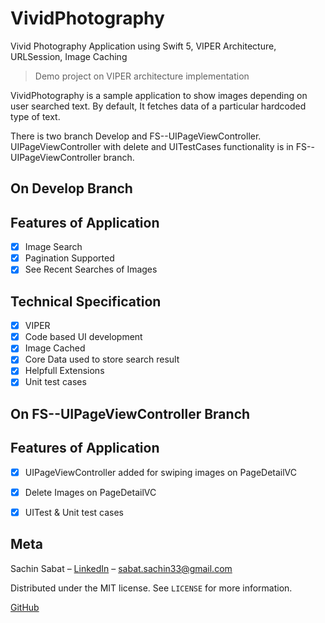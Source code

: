 # VividPhotography
Vivid Photography Application using Swift 5, VIPER Architecture, URLSession, Image Caching

> Demo project on VIPER architecture implementation

VividPhotography is a sample application to show images depending on user searched text. By default, It fetches data of a particular hardcoded type of text.

There is two branch Develop and FS--UIPageViewController. UIPageViewController with delete and UITestCases functionality is in FS--UIPageViewController branch.
## On Develop Branch
## Features of Application

- [x] Image Search  
- [x] Pagination Supported
- [x] See Recent Searches of Images

## Technical Specification

- [x] VIPER
- [x] Code based UI development
- [x] Image Cached
- [x] Core Data used to store search result
- [x] Helpfull Extensions
- [x] Unit test cases

## On FS--UIPageViewController Branch
## Features of Application
- [x] UIPageViewController added for swiping images on PageDetailVC
- [x] Delete Images on PageDetailVC 
- [x] UITest & Unit test cases


## Meta

Sachin Sabat – [LinkedIn](https://www.linkedin.com/in/sachin-sabat-b9481831/) – sabat.sachin33@gmail.com

Distributed under the MIT license. See ``LICENSE`` for more information.

[GitHub](https://github.com/SachinSabat)

[swift-image]:https://img.shields.io/badge/swift-3.0-orange.svg
[swift-url]: https://swift.org/
[license-image]: https://img.shields.io/badge/License-MIT-blue.svg
[license-url]: LICENSE
[travis-image]: https://img.shields.io/travis/dbader/node-datadog-metrics/master.svg?style=flat-square
[travis-url]: https://travis-ci.org/dbader/node-datadog-metrics
[codebeat-image]: https://codebeat.co/badges/c19b47ea-2f9d-45df-8458-b2d952fe9dad
[codebeat-url]: https://codebeat.co/projects/github-com-vsouza-awesomeios-com
